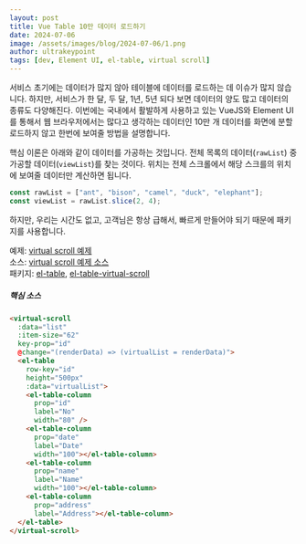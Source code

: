 ```yaml
---
layout: post
title: Vue Table 10만 데이터 로드하기
date: 2024-07-06
image: /assets/images/blog/2024-07-06/1.png
author: ultrakeypoint
tags: [dev, Element UI, el-table, virtual scroll]
---
```


서비스 초기에는 데이터가 많지 않아 테이블에 데이터를 로드하는 데 이슈가 많지 않습니다. 하지만, 서비스가 한 달, 두 달, 1년, 5년 되다 보면 데이터의 양도 많고 데이터의 종류도 다양해진다. 이번에는 국내에서 활발하게 사용하고 있는 VueJS와 Element UI를 통해서 웹 브라우저에서는 많다고 생각하는 데이터인 10만 개 데이터를 화면에 분할 로드하지 않고 한번에 보여줄 방법을 설명합니다.

핵심 이론은 아래와 같이 데이터를 가공하는 것입니다. 전체 목록의 데이터(`rawList`) 중 가공할 데이터(`viewList`)를 찾는 것이다. 위치는 전체 스크롤에서 해당 스크를의 위치에 보여줄 데이터만 계산하면 됩니다.

```javascript
const rawList = ["ant", "bison", "camel", "duck", "elephant"];
const viewList = rawList.slice(2, 4);
```

하지만, 우리는 시간도 없고, 고객님은 항상 급해서, 빠르게 만들어야 되기 때문에 패키지를 사용합니다.

예제: [virtual scroll 예제]  
소스: [virtual scroll 예제 소스]  
패키지: [el-table], [el-table-virtual-scroll]

##### 핵심 소스

```html
<virtual-scroll
  :data="list"
  :item-size="62"
  key-prop="id"
  @change="(renderData) => (virtualList = renderData)">
  <el-table
    row-key="id"
    height="500px"
    :data="virtualList">
    <el-table-column
      prop="id"
      label="No"
      width="80" />
    <el-table-column
      prop="date"
      label="Date"
      width="100"></el-table-column>
    <el-table-column
      prop="name"
      label="Name"
      width="100"></el-table-column>
    <el-table-column
      prop="address"
      label="Address"></el-table-column>
  </el-table>
</virtual-scroll>
```

[virtual scroll 예제]: https://ultrakeypoint.github.io/el-table-virtual-scroll/
[virtual scroll 예제 소스]: https://github.com/ultrakeypoint/el-table-virtual-scroll
[el-table]: https://element.eleme.io/#/en-US/component/table
[el-table-virtual-scroll]: https://github.com/xiaocheng555/el-table-virtual-scroll

